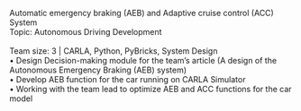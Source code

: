 Automatic emergency braking (AEB) and Adaptive cruise control (ACC) System <br />
Topic: Autonomous Driving Development <br />
<br />
Team size: 3 | CARLA, Python, PyBricks, System Design <br />
• Design Decision-making module for the team’s article (A design of the Autonomous Emergency Braking (AEB) system) <br />
• Develop AEB function for the car running on CARLA Simulator <br />
• Working with the team lead to optimize AEB and ACC functions for the car model <br />
